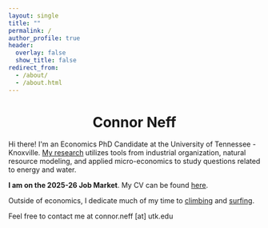 ```yaml
---
layout: single
title: ""
permalink: /
author_profile: true
header:
  overlay: false
  show_title: false
redirect_from: 
  - /about/
  - /about.html
---
```


<h1 style="text-align: center;">Connor Neff</h1>

Hi there! I'm an Economics PhD Candidate at the University of Tennessee - Knoxville. [My research](https://neffconnor.github.io/research/) utilizes tools from industrial organization, natural resource modeling, and applied micro-economics to study questions related to energy and water.  

**I am on the 2025-26 Job Market**. My CV can be found [here](https://neffconnor.github.io/cv/).  

Outside of economics, I dedicate much of my time to [climbing](https://neffconnor.github.io/climbing/) and [surfing](https://neffconnor.github.io/surfing/).  

Feel free to contact me at connor.neff [at] utk.edu